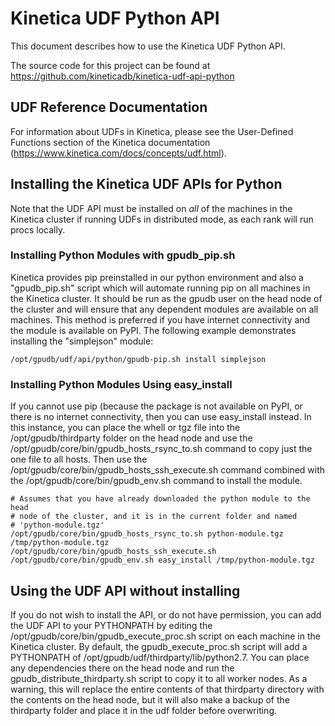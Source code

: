 # Kinetica UDF Python API #
This document describes how to use the Kinetica UDF Python API.

The source code for this project can be found at 
https://github.com/kineticadb/kinetica-udf-api-python

## UDF Reference Documentation ##
For information about UDFs in Kinetica, please see the User-Defined Functions
section of the Kinetica documentation 
(https://www.kinetica.com/docs/concepts/udf.html).

## Installing the Kinetica UDF APIs for Python ##
Note that the UDF API must be installed on *all* of the machines in the Kinetica 
cluster if running UDFs in distributed mode, as each rank will run procs locally.

### Installing Python Modules with gpudb_pip.sh ###
Kinetica provides pip preinstalled in our python environment and also a 
"gpudb_pip.sh" script which will automate running pip on all machines in the 
Kinetica cluster.  It should be run as the gpudb user on the head node of the 
cluster and will ensure that any dependent modules are available on all 
machines.  This method is preferred if you have internet connectivity and the 
module is available on PyPI.  The following example demonstrates installing the 
"simplejson" module:

  ```
  /opt/gpudb/udf/api/python/gpudb-pip.sh install simplejson
  ```

### Installing Python Modules Using easy_install ###

If you cannot use pip (because the package is not available on PyPI, or there is
no internet connectivity, then you can use easy_install instead.  In this
instance, you can place the whell or tgz file into the /opt/gpudb/thirdparty
folder on the head node and use the
/opt/gpudb/core/bin/gpudb_hosts_rsync_to.sh command to copy just the one file
to all hosts.  Then use the /opt/gpudb/core/bin/gpudb_hosts_ssh_execute.sh
command combined with the /opt/gpudb/core/bin/gpudb_env.sh command to install
the module.

  ```
  # Assumes that you have already downloaded the python module to the head
  # node of the cluster, and it is in the current folder and named
  # 'python-module.tgz'
  /opt/gpudb/core/bin/gpudb_hosts_rsync_to.sh python-module.tgz /tmp/python-module.tgz
  /opt/gpudb/core/bin/gpudb_hosts_ssh_execute.sh /opt/gpudb/core/bin/gpudb_env.sh easy_install /tmp/python-module.tgz
  ```

## Using the UDF API without installing ##
If you do not wish to install the API, or do not have permission, you can add 
the UDF API to your PYTHONPATH by editing the /opt/gpudb/core/bin/gpudb_execute_proc.sh 
script on each machine in the Kinetica cluster.  By default, the gpudb_execute_proc.sh 
script will add a PYTHONPATH of /opt/gpudb/udf/thirdparty/lib/python2.7.  You 
can place any dependencies there on the head node and run the 
gpudb_distribute_thirdparty.sh script to copy it to all worker nodes.  As a 
warning, this will replace the entire contents of that thirdparty directory 
with the contents on the head node, but it will also make a backup of the 
thirdparty folder and place it in the udf folder before overwriting.


